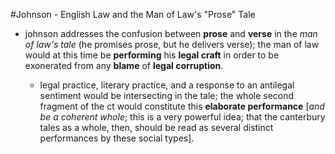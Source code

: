 #Johnson - English Law and the Man of Law's "Prose" Tale

- johnson addresses the confusion between __prose__ and __verse__ in the _man of law's tale_ (he promises prose, but he delivers verse); the man of law would at this time be __performing__ his __legal craft__ in order to be exonerated from any __blame__ of __legal corruption__.

	- legal practice, literary practice, and a response to an antilegal sentiment would be intersecting in the tale; the whole second fragment of the ct would constitute this __elaborate performance__ [_and be a coherent whole_; this is a very powerful idea; that the canterbury tales as a whole, then, should be read as several distinct performances by these social types].